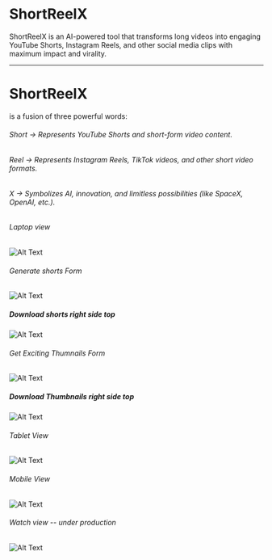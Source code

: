 # ShortReelX

ShortReelX is an AI-powered tool that transforms long videos into engaging YouTube Shorts, Instagram Reels, and other social media clips with maximum impact and virality.

---

# ShortReelX 
is a fusion of three powerful words:

###### Short → Represents YouTube Shorts and short-form video content.
###### Reel → Represents Instagram Reels, TikTok videos, and other short video formats.
###### X → Symbolizes AI, innovation, and limitless possibilities (like SpaceX, OpenAI, etc.).


###### Laptop view
![Alt Text](./liveimages/Macbook-Air-localhost.png)

###### Generate shorts Form
![Alt Text](./liveimages/Generateshorts.png)

##### Download shorts right side top
![Alt Text](./liveimages/GenerateshortsDownload.png)

###### Get Exciting Thumnails Form
![Alt Text](./liveimages/excitingthumbnails.png)

##### Download Thumbnails right side top
![Alt Text](./liveimages/Downlaodthumbnails.png)


###### Tablet View
![Alt Text](./liveimages/Galaxy-Tab-S7-localhost.png)

###### Mobile View
![Alt Text](./liveimages/iPhone-12-PRO-localhost.png)

###### Watch view -- under production
![Alt Text](./liveimages/Apple-Watch-Serie-6-localhost.png)

